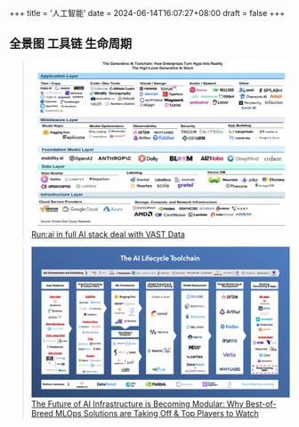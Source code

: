 +++
title = '人工智能'
date = 2024-06-14T16:07:27+08:00
draft = false
+++

## 全景图 工具链 生命周期
> ![alt text](image.png)
[Run:ai in full AI stack deal with VAST Data](https://blocksandfiles.com/2024/02/13/run-ai-in-full-ai-stack-deal-with-vast-data/)

> ![alt text](image-1.png)
[The Future of AI Infrastructure is Becoming Modular: Why Best-of-Breed MLOps Solutions are Taking Off & Top Players to Watch](https://sapphireventures.com/blog/the-future-of-ai-infrastructure-is-becoming-modular/)

